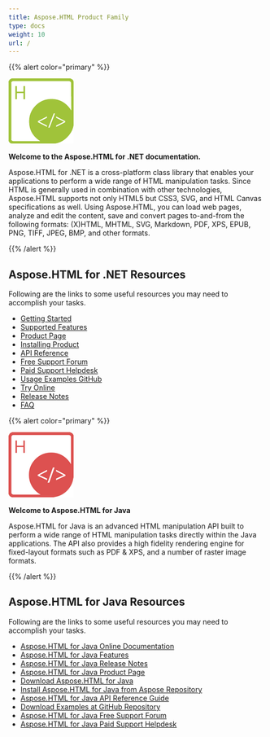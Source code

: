 ```yaml
---
title: Aspose.HTML Product Family
type: docs
weight: 10
url: /
---
```


{{% alert color="primary" %}} 

![Aspose.HTML for .NET Product Logo](home_1.png)

**Welcome to the Aspose.HTML for .NET documentation.**

Aspose.HTML for .NET is a cross-platform class library that enables your applications to perform a wide range of HTML manipulation tasks. Since HTML is generally used in combination with other technologies, Aspose.HTML supports not only HTML5 but CSS3, SVG, and HTML Canvas specifications as well. Using Aspose.HTML, you can load web pages, analyze and edit the content, save and convert pages to-and-from the following formats: (X)HTML, MHTML, SVG, Markdown, PDF, XPS, EPUB, PNG, TIFF, JPEG, BMP, and other formats.

{{% /alert %}} 

## Aspose.HTML for .NET Resources

Following are the links to some useful resources you may need to accomplish your tasks.

- [Getting Started](/html/net/getting-started-html/)
- [Supported Features](/html/net/features-list-html/)
- [Product Page](https://products.aspose.com/html/net)
- [](https://www.nuget.org/packages/Aspose.Html/)[I](https://www.nuget.org/packages/Aspose.Html/)[nstalling Product](/html/net/installation-html/)
- [API Reference](https://apireference.aspose.com/html/net)
- [Free Support Forum](https://forum.aspose.com/c/html)
- [Paid Support Helpdesk](https://helpdesk.aspose.com/)
- [Usage Examples GitHub](https://github.com/aspose-html/Aspose.HTML-for-.NET)
- [Try Online](https://products.aspose.app/html/family)
- [Release Notes](/html/net/release-notes-html/)
- [FAQ](/html/net/faq-html/)

{{% alert color="primary" %}} 

![Aspose.HTML for Java Product Logo](home_2.png)

**Welcome to Aspose.HTML for Java**

Aspose.HTML for Java is an advanced HTML manipulation API built to perform a wide range of HTML manipulation tasks directly within the Java applications. The API also provides a high fidelity rendering engine for fixed-layout formats such as PDF & XPS, and a number of raster image formats.

{{% /alert %}} 

## Aspose.HTML for Java Resources

Following are the links to some useful resources you may need to accomplish your tasks.

- [Aspose.HTML for Java Online Documentation](/html/java/home/)
- [Aspose.HTML for Java Features](/html/java/features-list/)
- [Aspose.HTML for Java Release Notes](/html/java/release-notes/)
- [Aspose.HTML for Java Product Page](https://products.aspose.com/html/java)
- [Download Aspose.HTML for Java](https://repository.aspose.com/webapp/#/artifacts/browse/tree/General/repo/com/aspose/aspose-html)
- [Install Aspose.HTML for Java from Aspose Repository](/html/java/installation/)
- [Aspose.HTML for Java API Reference Guide](https://apireference.aspose.com/java/html)
- [Download Examples at GitHub Repository](https://github.com/aspose-html/Aspose.HTML-for-Java)
- [Aspose.HTML for Java Free Support Forum](https://forum.aspose.com/c/html)
- [Aspose.HTML for Java Paid Support Helpdesk](https://helpdesk.aspose.com/)